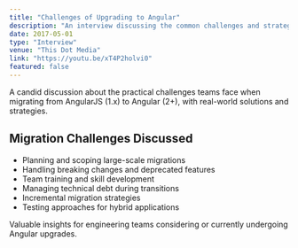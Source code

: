 ```yaml
---
title: "Challenges of Upgrading to Angular"
description: "An interview discussing the common challenges and strategies for upgrading from AngularJS to Angular, sharing real-world experiences and solutions."
date: 2017-05-01
type: "Interview"
venue: "This Dot Media"
link: "https://youtu.be/xT4P2holvi0"
featured: false
---
```


A candid discussion about the practical challenges teams face when migrating from AngularJS (1.x) to Angular (2+), with real-world solutions and strategies.

## Migration Challenges Discussed

- Planning and scoping large-scale migrations
- Handling breaking changes and deprecated features
- Team training and skill development
- Managing technical debt during transitions
- Incremental migration strategies
- Testing approaches for hybrid applications

Valuable insights for engineering teams considering or currently undergoing Angular upgrades.